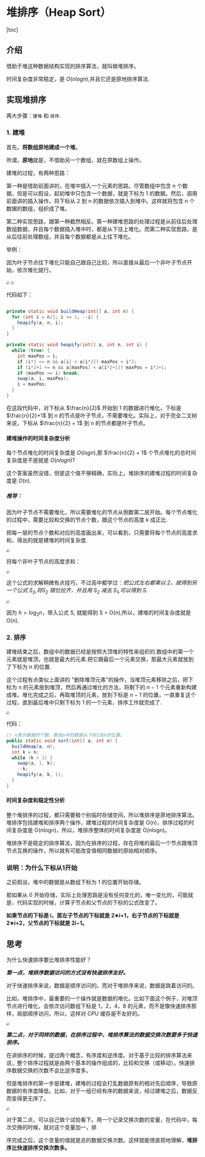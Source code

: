 # 堆排序（Heap Sort）

[toc]

## 介绍

借助于堆这种数据结构实现的排序算法，就叫做堆排序。

时间复杂度非常稳定，是 $O(nlogn)$,并且它还是原地排序算法.



## 实现堆排序

两大步骤：`建堆` 和 `排序`.

### 1. 建堆

首先，**将数组原地建成一个堆**。

所谓，**原地**就是，不借助另一个数组，就在原数组上操作。

建堆的过程，有两种思路：



第一种是借助前面讲的，在堆中插入一个元素的思路。尽管数组中包含 n 个数据，但是可以假设，起初堆中只包含一个数据，就是下标为 1 的数据。然后，调用前面讲的插入操作，将下标从 2 到 n 的数据依次插入到堆中。这样就将包含 n 个数据的数组，组织成了堆。



第二种实现思路，跟第一种截然相反。第一种建堆思路的处理过程是从前往后处理数组数据，并且每个数据插入堆中时，都是从下往上堆化。而第二种实现思路，是从后往前处理数组，并且每个数据都是从上往下堆化。



举例：

​	因为叶子节点往下堆化只能自己跟自己比较，所以直接从最后一个非叶子节点开始，依次堆化就行。

<img src="../Resources1/78.jpg" style="zoom:50%;" />

<img src="../Resources1/79.jpg" style="zoom:50%;" />

代码如下：

```java

private static void buildHeap(int[] a, int n) {
  for (int i = n/2; i >= 1; --i) {
    heapify(a, n, i);
  }
}

private static void heapify(int[] a, int n, int i) {
  while (true) {
    int maxPos = i;
    if (i*2 <= n && a[i] < a[i*2]) maxPos = i*2;
    if (i*2+1 <= n && a[maxPos] < a[i*2+1]) maxPos = i*2+1;
    if (maxPos == i) break;
    swap(a, i, maxPos);
    i = maxPos;
  }
}
```



在这段代码中，对下标从 $\frac{n}{2}$ 开始到 1 的数据进行堆化，下标是 $\frac{n}{2}+1$ 到 n 的节点是叶子节点，不需要堆化。实际上，对于完全二叉树来说，下标从 $\frac{n}{2} + 1$ 到 n 的节点都是叶子节点。

#### 建堆操作的时间复杂度分析

每个节点堆化的时间复杂度是 $O(log n)$,那 $\frac{n}{2} + 1$ 个节点堆化的总时间复杂度是不是就是 $O(nlogn)$? 

这个答案虽然没错，但是这个值不够精确，实际上，堆排序的建堆过程的时间复杂度是 $O(n)$.

##### 推导：

因为叶子节点不需要堆化，所以需要堆化的节点从倒数第二层开始。每个节点堆化的过程中，需要比较和交换的节点个数，跟这个节点的高度 k 成正比.

把每一层的节点个数和对应的高度画出来，可以看到，只需要将每个节点的高度求和，得出的就是建堆的时间复杂度.



<img src="../Resources1/80.jpg" style="zoom:50%;" />

将每个非叶子节点的高度求和：

<img src="../Resources1/81.jpg" style="zoom:50%;" />

这个公式的求解稍微有点技巧，不过高中都学过：*把公式左右都乘以 2，就得到另一个公式 $S_2$,将$S_2$ 错位拉齐，并且用 $S_2$ 减去 $S_1$,可以得到 S.*

<img src="../Resources1/82.jpg" style="zoom:50%;" />

因为 $h=log_2n$，带入公式 S, 就能得到 S = O(n),所以，建堆的时间复杂度就是 O(n).



### 2. 排序

建堆结束之后，数组中的数据已经是按照大顶堆的特性来组织的.数组中的第一个元素就是堆顶，也就是最大的元素.把它跟最后一个元素交换，那最大元素就放到了下标为 n 的位置.

这个过程有点类似上面讲的 "删除堆顶元素"的操作，当堆顶元素移除之后，把下标为 n 的元素放到堆顶，然后再通过堆化的方法，将剩下的 $n-1$ 个元素重新构建成堆。堆化完成之后，再取堆顶的元素，放到下标是 $n-1$ 的位置，一直重复这个过程，直到最后堆中只剩下标为 1 的一个元素，排序工作就完成了.

<img src="../Resources1/83.jpg" style="zoom:50%;" />

代码：

```java
// n表示数据的个数，数组a中的数据从下标1到n的位置。
public static void sort(int[] a, int n) {
  buildHeap(a, n);
  int k = n;
  while (k > 1) {
    swap(a, 1, k);
    --k;
    heapify(a, k, 1);
  }
}
```

#### 时间复杂度和稳定性分析

整个堆排序的过程，都只需要极个别临时存储空间，所以堆排序是原地排序算法。堆排序包括建堆和排序两个操作，建堆过程的时间复杂度是 O(n)，排序过程的时间复杂度是 O(nlogn)，所以，堆排序整体的时间复杂度是 O(nlogn)。

堆排序不是稳定的排序算法，因为在排序的过程，存在将堆的最后一个节点跟堆顶节点互换的操作，所以就有可能改变值相同数据的原始相对顺序。



### 说明：为什么下标从1开始

之前假设，堆中的数据是从数组下标为 1 的位置开始存储。

那如果从 0 开始存储，实际上处理思路是没有任何变化的，唯一变化的，可能就是，代码实现的时候，计算子节点和父节点的下标的公式改变了。

**如果节点的下标是 i，那左子节点的下标就是 2∗i+1，右子节点的下标就是 2∗i+2，父节点的下标就是 2i−1。**



## 思考

为什么快速排序要比堆排序性能好？



***第一点，堆排序数据访问的方式没有快速排序友好。***



对于快速排序来说，数据是顺序访问的。而对于堆排序来说，数据是跳着访问的。 



比如，堆排序中，最重要的一个操作就是数据的堆化。比如下面这个例子，对堆顶节点进行堆化，会依次访问数组下标是 1，2，4，8 的元素，而不是像快速排序那样，局部顺序访问，所以，这样对 CPU 缓存是不友好的。

<img src="../Resources1/84.jpg" style="zoom:50%;" />



***第二点，对于同样的数据，在排序过程中，堆排序算法的数据交换次数要多于快速排序。***



在讲排序的时候，提过两个概念，有序度和逆序度。对于基于比较的排序算法来说，整个排序过程就是由两个基本的操作组成的，比较和交换（或移动）。快速排序数据交换的次数不会比逆序度多。



但是堆排序的第一步是建堆，建堆的过程会打乱数据原有的相对先后顺序，导致原数据的有序度降低。比如，对于一组已经有序的数据来说，经过建堆之后，数据反而变得更无序了。



<img src="../Resources1/84.jpg" style="zoom:50%;" />



​	对于第二点，可以自己做个试验看下。用一个记录交换次数的变量，在代码中，每次交换的时候，就对这个变量加一，排	  

​	序完成之后，这个变量的值就是总的数据交换次数。这样就能很直观地理解，**堆排序比快速排序交换次数多。**

